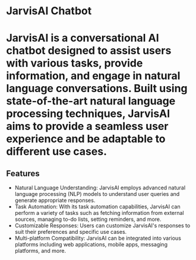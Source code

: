 # JarvisAI Chatbot
 # JarvisAI is a conversational AI chatbot designed to assist users with various tasks, provide information, and engage in natural language conversations. Built using state-of-the-art natural language processing techniques, JarvisAI aims to provide a seamless user experience and be adaptable to different use cases.

## Features
- Natural Language Understanding: JarvisAI employs advanced natural language processing (NLP) models to understand user queries and generate appropriate responses.
- Task Automation: With its task automation capabilities, JarvisAI can perform a variety of tasks such as fetching information from external sources, managing to-do lists, setting reminders, and more.
- Customizable Responses: Users can customize JarvisAI's responses to suit their preferences and specific use cases.
- Multi-platform Compatibility: JarvisAI can be integrated into various platforms including web applications, mobile apps, messaging platforms, and more.
